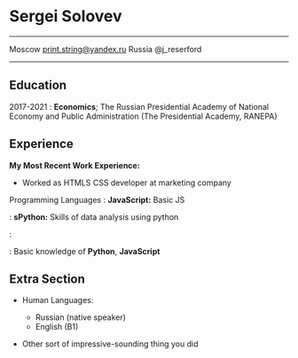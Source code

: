 Sergei Solovev
============

-------------------     ----------------------------
Moscow                        print.string@yandex.ru
Russia                              @j_reserford
                              
-------------------     ----------------------------

Education
---------

2017-2021 
:   **Economics**; The Russian Presidential Academy of National Economy and Public Administration (The Presidential Academy, RANEPA)



Experience
----------

**My Most Recent Work Experience:**

* Worked as HTMLS CSS developer at marketing company



Programming Languages
:   **JavaScript:** Basic JS

:   **sPython:** Skills of data analysis using python

:   

:   Basic knowledge of **Python**, **JavaScript**


Extra Section
----------------------------------------

* Human Languages:

     * Russian (native speaker)
     * English (B1)


* Other sort of impressive-sounding thing you did